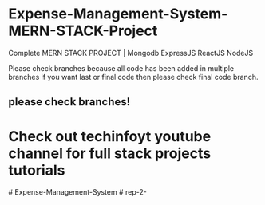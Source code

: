 # Expense-Management-System-MERN-STACK-Project
Complete MERN STACK PROJECT | Mongodb ExpressJS ReactJS NodeJS

Please check branches because all code has been added in multiple branches if you want last or final code then please check final code branch.

## please check branches!

# Check out techinfoyt youtube channel for full stack projects tutorials
#   E x p e n s e - M a n a g e m e n t - S y s t e m  
 #   r e p - 2 -  
 